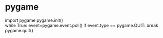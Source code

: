 # pygame
import pygame
pygame.init()    
while True:
  event=pygame.event.poll()
  if event.type == pygame.QUIT:
      break
pygame.quit()
